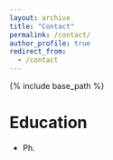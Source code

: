 ```yaml
---
layout: archive
title: "Contact"
permalink: /contact/
author_profile: true
redirect_from:
  - /contact
---
```


{% include base_path %}

Education
======
* Ph.
